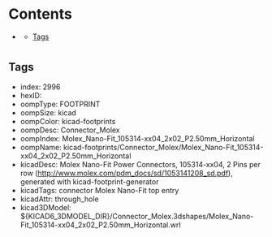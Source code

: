 



Contents
========

* [](#)
	* [Tags](#tags)

# 

## Tags

- index: 2996
- hexID: 
- oompType: FOOTPRINT
- oompSize: kicad
- oompColor: kicad-footprints
- oompDesc: Connector_Molex
- oompIndex: Molex_Nano-Fit_105314-xx04_2x02_P2.50mm_Horizontal
- oompName: kicad-footprints/Connector_Molex/Molex_Nano-Fit_105314-xx04_2x02_P2.50mm_Horizontal
- kicadDesc: Molex Nano-Fit Power Connectors, 105314-xx04, 2 Pins per row (http://www.molex.com/pdm_docs/sd/1053141208_sd.pdf), generated with kicad-footprint-generator
- kicadTags: connector Molex Nano-Fit top entry
- kicadAttr: through_hole
- kicad3DModel: ${KICAD6_3DMODEL_DIR}/Connector_Molex.3dshapes/Molex_Nano-Fit_105314-xx04_2x02_P2.50mm_Horizontal.wrl
